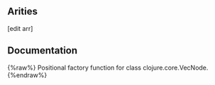 ## Arities
[edit arr]

## Documentation
{%raw%}
Positional factory function for class clojure.core.VecNode.
{%endraw%}

